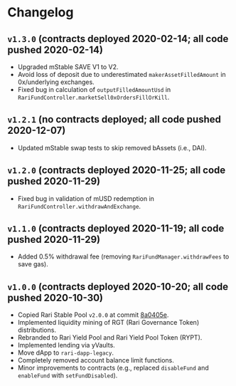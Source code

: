 # Changelog

## `v1.3.0` (contracts deployed 2020-02-14; all code pushed 2020-02-14)

* Upgraded mStable SAVE V1 to V2.
* Avoid loss of deposit due to underestimated `makerAssetFilledAmount` in 0x/underlying exchanges.
* Fixed bug in calculation of `outputFilledAmountUsd` in `RariFundController.marketSell0xOrdersFillOrKill`.

## `v1.2.1` (no contracts deployed; all code pushed 2020-12-07)

* Updated mStable swap tests to skip removed bAssets (i.e., DAI).

## `v1.2.0` (contracts deployed 2020-11-25; all code pushed 2020-11-29)

* Fixed bug in validation of mUSD redemption in `RariFundController.withdrawAndExchange`.

## `v1.1.0` (contracts deployed 2020-11-19; all code pushed 2020-11-29)

* Added 0.5% withdrawal fee (removing `RariFundManager.withdrawFees` to save gas).

## `v1.0.0` (contracts deployed 2020-10-20; all code pushed 2020-10-30)

* Copied Rari Stable Pool `v2.0.0` at commit [8a0405e](https://github.com/Rari-Capital/rari-stable-pool-contracts/commit/8a0405e8dacf908c79b3fe2999c153f81fbb5108).
* Implemented liquidity mining of RGT (Rari Governance Token) distributions.
* Rebranded to Rari Yield Pool and Rari Yield Pool Token (RYPT).
* Implemented lending via yVaults.
* Move dApp to `rari-dapp-legacy`. 
* Completely removed account balance limit functions.
* Minor improvements to contracts (e.g., replaced `disableFund` and `enableFund` with `setFundDisabled`).
